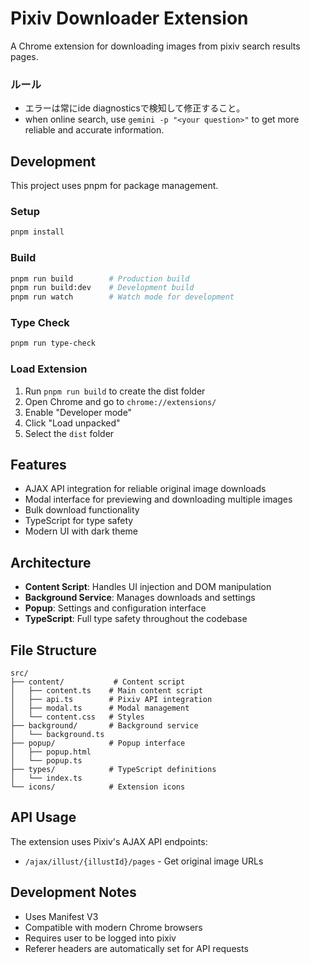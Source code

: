 # Pixiv Downloader Extension

A Chrome extension for downloading images from pixiv search results pages.

### ルール
- エラーは常にide diagnosticsで検知して修正すること。
- when online search, use `gemini -p "<your question>"` to get more reliable and accurate information.

## Development

This project uses pnpm for package management.

### Setup
```bash
pnpm install
```

### Build
```bash
pnpm run build        # Production build
pnpm run build:dev    # Development build
pnpm run watch        # Watch mode for development
```

### Type Check
```bash
pnpm run type-check
```

### Load Extension
1. Run `pnpm run build` to create the dist folder
2. Open Chrome and go to `chrome://extensions/`
3. Enable "Developer mode"
4. Click "Load unpacked"
5. Select the `dist` folder

## Features

- AJAX API integration for reliable original image downloads
- Modal interface for previewing and downloading multiple images
- Bulk download functionality
- TypeScript for type safety
- Modern UI with dark theme

## Architecture

- **Content Script**: Handles UI injection and DOM manipulation
- **Background Service**: Manages downloads and settings
- **Popup**: Settings and configuration interface
- **TypeScript**: Full type safety throughout the codebase

## File Structure

```
src/
├── content/           # Content script
│   ├── content.ts    # Main content script
│   ├── api.ts        # Pixiv API integration
│   ├── modal.ts      # Modal management
│   └── content.css   # Styles
├── background/       # Background service
│   └── background.ts
├── popup/            # Popup interface
│   ├── popup.html
│   └── popup.ts
├── types/            # TypeScript definitions
│   └── index.ts
└── icons/            # Extension icons
```

## API Usage

The extension uses Pixiv's AJAX API endpoints:
- `/ajax/illust/{illustId}/pages` - Get original image URLs

## Development Notes

- Uses Manifest V3
- Compatible with modern Chrome browsers
- Requires user to be logged into pixiv
- Referer headers are automatically set for API requests